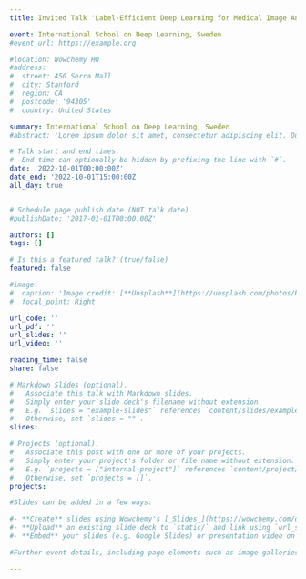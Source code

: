 ```yaml
---
title: Invited Talk 'Label-Efficient Deep Learning for Medical Image Analysis'

event: International School on Deep Learning, Sweden
#event_url: https://example.org

#location: Wowchemy HQ
#address:
#  street: 450 Serra Mall
#  city: Stanford
#  region: CA
#  postcode: '94305'
#  country: United States

summary: International School on Deep Learning, Sweden
#abstract: 'Lorem ipsum dolor sit amet, consectetur adipiscing elit. Duis posuere tellusac convallis placerat. Proin tincidunt magna sed ex sollicitudin condimentum. Sed ac faucibus dolor, scelerisque sollicitudin nisi. Cras purus urna, suscipit quis sapien eu, pulvinar tempor diam.'

# Talk start and end times.
#  End time can optionally be hidden by prefixing the line with `#`.
date: '2022-10-01T00:00:00Z'
date_end: '2022-10-01T15:00:00Z'
all_day: true


# Schedule page publish date (NOT talk date).
#publishDate: '2017-01-01T00:00:00Z'

authors: []
tags: []

# Is this a featured talk? (true/false)
featured: false

#image:
#  caption: 'Image credit: [**Unsplash**](https://unsplash.com/photos/bzdhc5b3Bxs)'
#  focal_point: Right

url_code: ''
url_pdf: ''
url_slides: ''
url_video: ''

reading_time: false
share: false

# Markdown Slides (optional).
#   Associate this talk with Markdown slides.
#   Simply enter your slide deck's filename without extension.
#   E.g. `slides = "example-slides"` references `content/slides/example-slides.md`.
#   Otherwise, set `slides = ""`.
slides:

# Projects (optional).
#   Associate this post with one or more of your projects.
#   Simply enter your project's folder or file name without extension.
#   E.g. `projects = ["internal-project"]` references `content/project/deep-learning/index.md`.
#   Otherwise, set `projects = []`.
projects:

#Slides can be added in a few ways:

#- **Create** slides using Wowchemy's [_Slides_](https://wowchemy.com/docs/managing-content/#create-slides) feature and link using `slides` parameter in the front matter of the talk file
#- **Upload** an existing slide deck to `static/` and link using `url_slides` parameter in the front matter of the talk file
#- **Embed** your slides (e.g. Google Slides) or presentation video on this page using [shortcodes](https://wowchemy.com/docs/writing-markdown-latex/).

#Further event details, including page elements such as image galleries, can be added to the body of this page.

---
```

